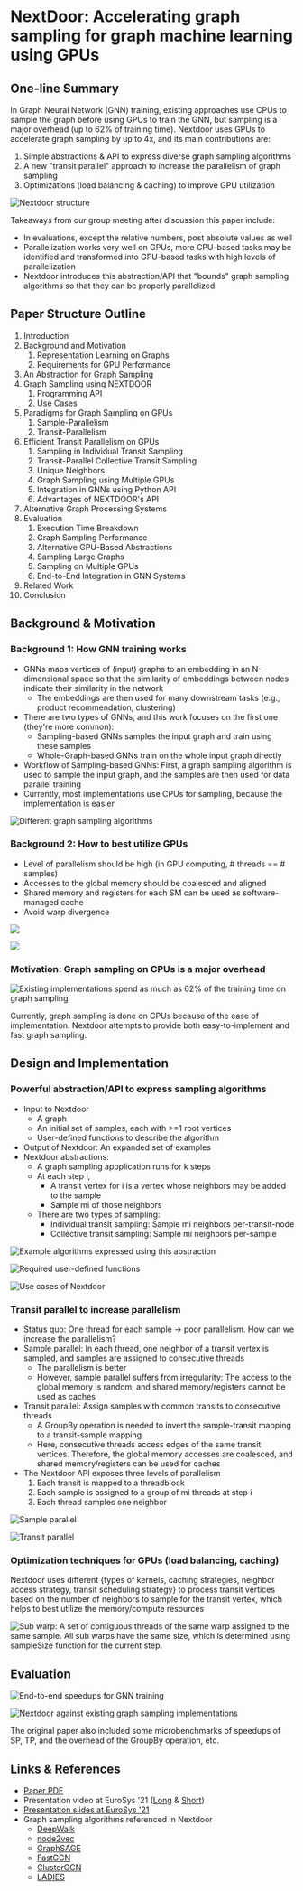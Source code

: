 # NextDoor: Accelerating graph sampling for graph machine learning using GPUs

## One-line Summary

In Graph Neural Network \(GNN\) training, existing approaches use CPUs to sample the graph before using GPUs to train the GNN, but sampling is a major overhead \(up to 62% of training time\). Nextdoor uses GPUs to accelerate graph sampling by up to 4x, and its main contributions are:

1. Simple abstractions & API to express diverse graph sampling algorithms
2. A new "transit parallel" approach to increase the parallelism of graph sampling
3. Optimizations \(load balancing & caching\) to improve GPU utilization

![Nextdoor structure](../../.gitbook/assets/screen-shot-2021-08-20-at-8.23.09-pm.png)

Takeaways from our group meeting after discussion this paper include:

* In evaluations, except the relative numbers, post absolute values as well
* Parallelization works very well on GPUs, more CPU-based tasks may be identified and transformed into GPU-based tasks with high levels of parallelization
* Nextdoor introduces this abstraction/API that "bounds" graph sampling algorithms so that they can be properly parallelized

## Paper Structure Outline

1. Introduction
2. Background and Motivation
   1. Representation Learning on Graphs
   2. Requirements for GPU Performance
3. An Abstraction for Graph Sampling
4. Graph Sampling using NEXTDOOR
   1. Programming API
   2. Use Cases
5. Paradigms for Graph Sampling on GPUs
   1. Sample-Parallelism
   2. Transit-Parallelism
6. Efficient Transit Parallelism on GPUs
   1. Sampling in Individual Transit Sampling
   2. Transit-Parallel Collective Transit Sampling
   3. Unique Neighbors
   4. Graph Sampling using Multiple GPUs
   5. Integration in GNNs using Python API
   6. Advantages of NEXTDOOR's API
7. Alternative Graph Processing Systems
8. Evaluation
   1. Execution Time Breakdown
   2. Graph Sampling Performance
   3. Alternative GPU-Based Abstractions
   4. Sampling Large Graphs
   5. Sampling on Multiple GPUs
   6. End-to-End Integration in GNN Systems
9. Related Work
10. Conclusion

## Background & Motivation

### Background 1: How GNN training works

* GNNs maps vertices of \(input\) graphs to an embedding in an N-dimensional space so that the similarity of embeddings between nodes indicate their similarity in the network
  * The embeddings are then used for many downstream tasks \(e.g., product recommendation, clustering\)
* There are two types of GNNs, and this work focuses on the first one \(they're more common\):
  * Sampling-based GNNs samples the input graph and train using these samples
  * Whole-Graph-based GNNs train on the whole input graph directly
* Workflow of Sampling-based GNNs: First, a graph sampling algorithm is used to sample the input graph, and the samples are then used for data parallel training
* Currently, most implementations use CPUs for sampling, because the implementation is easier

![Different graph sampling algorithms](../../.gitbook/assets/screen-shot-2021-08-20-at-7.55.05-pm.png)

### Background 2: How to best utilize GPUs

* Level of parallelism should be high \(in GPU computing, \# threads == \# samples\)
* Accesses to the global memory should be coalesced and aligned
* Shared memory and registers for each SM can be used as software-managed cache
* Avoid warp divergence

![](../../.gitbook/assets/screen-shot-2021-08-20-at-7.55.58-pm.png)

![](../../.gitbook/assets/screen-shot-2021-08-20-at-8.08.19-pm.png)

### Motivation: Graph sampling on CPUs is a major overhead

![Existing implementations spend as much as 62% of the training time on graph sampling](../../.gitbook/assets/screen-shot-2021-08-13-at-1.45.24-pm.png)

Currently, graph sampling is done on CPUs because of the ease of implementation. Nextdoor attempts to provide both easy-to-implement and fast graph sampling.

## Design and Implementation

### Powerful abstraction/API to express sampling algorithms

* Input to Nextdoor
  * A graph
  * An initial set of samples, each with &gt;=1 root vertices
  * User-defined functions to describe the algorithm
* Output of Nextdoor: An expanded set of examples
* Nextdoor abstractions:
  * A graph sampling appplication runs for k steps
  * At each step i,
    * A transit vertex for i is a vertex whose neighbors may be added to the sample
    * Sample mi of those neighbors
  * There are two types of sampling:
    * Individual transit sampling: Sample mi neighbors per-transit-node
    * Collective transit sampling: Sample mi neighbors per-sample

![Example algorithms expressed using this abstraction](../../.gitbook/assets/screen-shot-2021-08-20-at-8.03.07-pm.png)

![Required user-defined functions](../../.gitbook/assets/screen-shot-2021-08-20-at-8.03.55-pm.png)

![Use cases of Nextdoor](../../.gitbook/assets/screen-shot-2021-08-20-at-8.04.36-pm.png)

### Transit parallel to increase parallelism

* Status quo: One thread for each sample -&gt; poor parallelism. How can we increase the parallelism?
* Sample parallel: In each thread, one neighbor of a transit vertex is sampled, and samples are assigned to consecutive threads
  * The parallelism is better
  * However, sample parallel suffers from irregularity: The access to the global memory is random, and shared memory/registers cannot be used as caches
* Transit parallel: Assign samples with common transits to consecutive threads
  * A GroupBy operation is needed to invert the sample-transit mapping to a transit-sample mapping
  * Here, consecutive threads access edges of the same transit vertices. Therefore, the global memory accesses are coalesced, and shared memory/registers can be used for caches
* The Nextdoor API exposes three levels of parallelism
  1. Each transit is mapped to a threadblock
  2. Each sample is assigned to a group of mi threads at step i
  3. Each thread samples one neighbor

![Sample parallel](../../.gitbook/assets/screen-shot-2021-08-20-at-8.15.13-pm.png)

![Transit parallel](../../.gitbook/assets/screen-shot-2021-08-20-at-8.15.34-pm.png)

### Optimization techniques for GPUs \(load balancing, caching\)

Nextdoor uses different {types of kernels, caching strategies, neighbor access strategy, transit scheduling strategy} to process transit vertices based on the number of neighbors to sample for the transit vertex, which helps to best utilize the memory/compute resources

![Sub warp: A set of contiguous threads of the same warp assigned to the same sample. All sub warps have the same size, which is determined using sampleSize function for the current step.](../../.gitbook/assets/screen-shot-2021-08-20-at-8.17.36-pm.png)

## Evaluation

![End-to-end speedups for GNN training](../../.gitbook/assets/screen-shot-2021-08-20-at-8.20.22-pm.png)

![Nextdoor against existing graph sampling implementations](../../.gitbook/assets/screen-shot-2021-08-20-at-8.20.57-pm.png)

The original paper also included some microbenchmarks of speedups of SP, TP, and the overhead of the GroupBy operation, etc.

## Links & References

* [Paper PDF](https://marcoserafini.github.io/projects/nextdoor/nextdoor.pdf)
* Presentation video at EuroSys '21 \([Long](https://www.youtube.com/watch?v=GsffY0j6tVE&list=PLzDuHU-z7gNjuSbEYCFXZtWAl3nAdNF2f&index=19) & [Short](https://www.youtube.com/watch?v=lwB7KcMIpkQ&list=PLzDuHU-z7gNghxOWGcdLK_xWtqHjxaYTm&index=19)\)
* [Presentation slides at EuroSys '21](https://2021.eurosys.org/docs/presentations/6-Jangda%20-%20Abhinav%20Jangda.pdf)
* Graph sampling algorithms referenced in Nextdoor
  * [DeepWalk](https://arxiv.org/pdf/1403.6652.pdf)
  * [node2vec](https://arxiv.org/pdf/1607.00653.pdf)
  * [GraphSAGE](https://arxiv.org/pdf/1706.02216.pdf)
  * [FastGCN](https://arxiv.org/pdf/1801.10247.pdf)
  * [ClusterGCN](https://arxiv.org/pdf/1905.07953.pdf)
  * [LADIES](https://arxiv.org/pdf/1911.07323.pdf)

